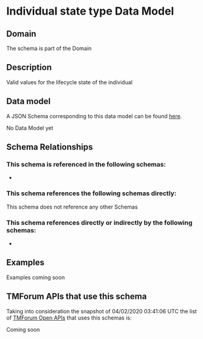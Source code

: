# Individual state type Data Model

## Domain

The  schema is part of the  Domain

## Description

Valid values for the lifecycle state of the individual

## Data model

A JSON Schema corresponding to this data model can be found
[here](https://github.com/tmforum-rand/schemas/blob/candidates/EngagedParty/IndividualStateType.schema.json).

No Data Model yet

## Schema Relationships

### This schema is referenced in the following schemas:

-

### This schema references the following schemas directly:

This schema does not reference any other Schemas

### This schema references directly or indirectly by the following schemas:

-



## Examples

Examples coming soon

## TMForum APIs that use this schema

Taking into consideration the snapshot of 04/02/2020 03:41:06 UTC the list of [TMForum Open APIs](https://www.tmforum.org/open-apis/) that uses this schemas is:

Coming soon